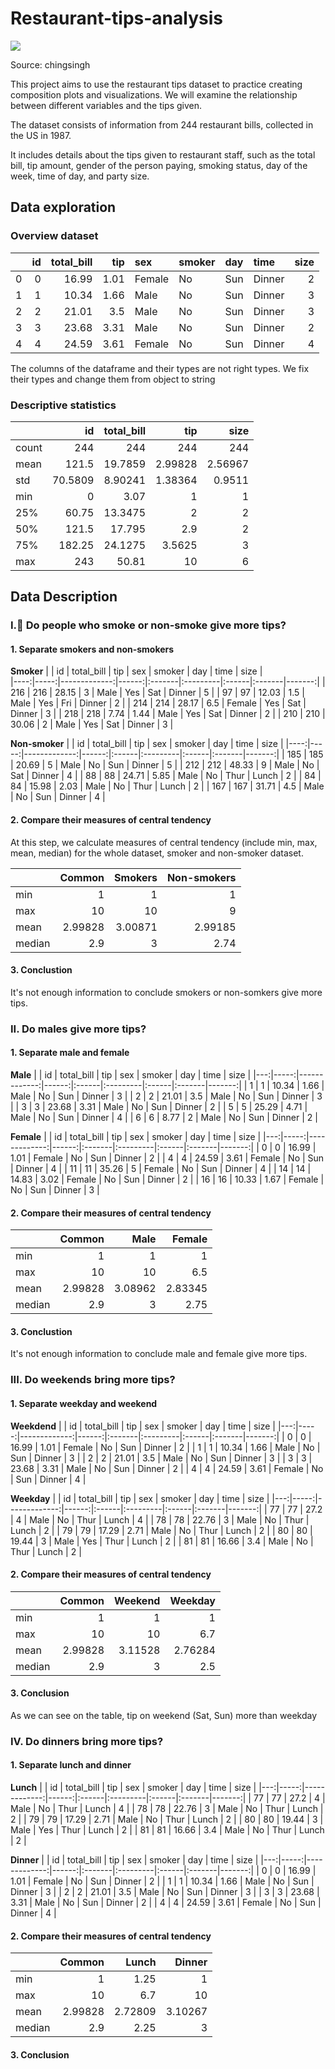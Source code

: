 # Restaurant-tips-analysis
![](https://chingsingh.com/wp-content/uploads/2024/02/1706607374966.webp)

Source: chingsingh

This project aims to use the restaurant tips dataset to practice creating composition plots and visualizations. We will examine the relationship between different variables and the tips given.

The dataset consists of information from 244 restaurant bills, collected in the US in 1987.

It includes details about the tips given to restaurant staff, such as the total bill, tip amount, gender of the person paying, smoking status, day of the week, time of day, and party size.

## Data exploration
### Overview dataset

|    |   id |   total_bill |   tip | sex    | smoker   | day   | time   |   size |
|---:|-----:|-------------:|------:|:-------|:---------|:------|:-------|-------:|
|  0 |    0 |        16.99 |  1.01 | Female | No       | Sun   | Dinner |      2 |
|  1 |    1 |        10.34 |  1.66 | Male   | No       | Sun   | Dinner |      3 |
|  2 |    2 |        21.01 |  3.5  | Male   | No       | Sun   | Dinner |      3 |
|  3 |    3 |        23.68 |  3.31 | Male   | No       | Sun   | Dinner |      2 |
|  4 |    4 |        24.59 |  3.61 | Female | No       | Sun   | Dinner |      4 |

The columns of the dataframe and their types are not right types. We fix their types and change them from object to string

### Descriptive statistics

|       |       id |   total_bill |       tip |      size |
|:------|---------:|-------------:|----------:|----------:|
| count | 244      |    244       | 244       | 244       |
| mean  | 121.5    |     19.7859  |   2.99828 |   2.56967 |
| std   |  70.5809 |      8.90241 |   1.38364 |   0.9511  |
| min   |   0      |      3.07    |   1       |   1       |
| 25%   |  60.75   |     13.3475  |   2       |   2       |
| 50%   | 121.5    |     17.795   |   2.9     |   2       |
| 75%   | 182.25   |     24.1275  |   3.5625  |   3       |
| max   | 243      |     50.81    |  10       |   6       |

## Data Description
### I.🚬 Do people who smoke or non-smoke give more tips?
#### 1. Separate smokers and non-smokers

**Smoker**
|     |   id |   total_bill |   tip | sex    | smoker   | day   | time   |   size |  
|----:|-----:|-------------:|------:|:-------|:---------|:------|:-------|-------:|
| 216 |  216 |        28.15 |  3    | Male   | Yes      | Sat   | Dinner |      5 |
|  97 |   97 |        12.03 |  1.5  | Male   | Yes      | Fri   | Dinner |      2 |
| 214 |  214 |        28.17 |  6.5  | Female | Yes      | Sat   | Dinner |      3 |
| 218 |  218 |         7.74 |  1.44 | Male   | Yes      | Sat   | Dinner |      2 |
| 210 |  210 |        30.06 |  2    | Male   | Yes      | Sat   | Dinner |      3 |


**Non-smoker**
|     |   id |   total_bill |   tip | sex   | smoker   | day   | time   |   size |
|----:|-----:|-------------:|------:|:------|:---------|:------|:-------|-------:|
| 185 |  185 |        20.69 |  5    | Male  | No       | Sun   | Dinner |      5 |
| 212 |  212 |        48.33 |  9    | Male  | No       | Sat   | Dinner |      4 |
|  88 |   88 |        24.71 |  5.85 | Male  | No       | Thur  | Lunch  |      2 |
|  84 |   84 |        15.98 |  2.03 | Male  | No       | Thur  | Lunch  |      2 |
| 167 |  167 |        31.71 |  4.5  | Male  | No       | Sun   | Dinner |      4 |


#### 2. Compare their measures of central tendency

At this step, we calculate measures of central tendency (include min, max, mean, median) for the whole dataset, smoker and non-smoker dataset.

|        |   Common |   Smokers |   Non-smokers |
|:-------|---------:|----------:|--------------:|
| min    |  1       |   1       |       1       |
| max    | 10       |  10       |       9       |
| mean   |  2.99828 |   3.00871 |       2.99185 |
| median |  2.9     |   3       |       2.74    |

#### 3. Conclustion

It's not enough information to conclude smokers or non-somkers give more tips.

### II. Do males give more tips?
#### 1. Separate male and female

**Male**
|    |   id |   total_bill |   tip | sex   | smoker   | day   | time   |   size |
|---:|-----:|-------------:|------:|:------|:---------|:------|:-------|-------:|
|  1 |    1 |        10.34 |  1.66 | Male  | No       | Sun   | Dinner |      3 |
|  2 |    2 |        21.01 |  3.5  | Male  | No       | Sun   | Dinner |      3 |
|  3 |    3 |        23.68 |  3.31 | Male  | No       | Sun   | Dinner |      2 |
|  5 |    5 |        25.29 |  4.71 | Male  | No       | Sun   | Dinner |      4 |
|  6 |    6 |         8.77 |  2    | Male  | No       | Sun   | Dinner |      2 |

**Female**
|    |   id |   total_bill |   tip | sex    | smoker   | day   | time   |   size |
|---:|-----:|-------------:|------:|:-------|:---------|:------|:-------|-------:|
|  0 |    0 |        16.99 |  1.01 | Female | No       | Sun   | Dinner |      2 |
|  4 |    4 |        24.59 |  3.61 | Female | No       | Sun   | Dinner |      4 |
| 11 |   11 |        35.26 |  5    | Female | No       | Sun   | Dinner |      4 |
| 14 |   14 |        14.83 |  3.02 | Female | No       | Sun   | Dinner |      2 |
| 16 |   16 |        10.33 |  1.67 | Female | No       | Sun   | Dinner |      3 |

#### 2. Compare their measures of central tendency

|        |   Common |     Male |   Female |
|:-------|---------:|---------:|---------:|
| min    |  1       |  1       |  1       |
| max    | 10       | 10       |  6.5     |
| mean   |  2.99828 |  3.08962 |  2.83345 |
| median |  2.9     |  3       |  2.75    |

#### 3. Conclustion

It's not enough information to conclude male and female give more tips.

### III.  Do weekends bring more tips?
#### 1. Separate weekday and weekend

**Weekdend**
|    |   id |   total_bill |   tip | sex    | smoker   | day   | time   |   size |
|---:|-----:|-------------:|------:|:-------|:---------|:------|:-------|-------:|
|  0 |    0 |        16.99 |  1.01 | Female | No       | Sun   | Dinner |      2 |
|  1 |    1 |        10.34 |  1.66 | Male   | No       | Sun   | Dinner |      3 |
|  2 |    2 |        21.01 |  3.5  | Male   | No       | Sun   | Dinner |      3 |
|  3 |    3 |        23.68 |  3.31 | Male   | No       | Sun   | Dinner |      2 |
|  4 |    4 |        24.59 |  3.61 | Female | No       | Sun   | Dinner |      4 |

**Weekday**
|    |   id |   total_bill |   tip | sex   | smoker   | day   | time   |   size |
|---:|-----:|-------------:|------:|:------|:---------|:------|:-------|-------:|
| 77 |   77 |        27.2  |  4    | Male  | No       | Thur  | Lunch  |      4 |
| 78 |   78 |        22.76 |  3    | Male  | No       | Thur  | Lunch  |      2 |
| 79 |   79 |        17.29 |  2.71 | Male  | No       | Thur  | Lunch  |      2 |
| 80 |   80 |        19.44 |  3    | Male  | Yes      | Thur  | Lunch  |      2 |
| 81 |   81 |        16.66 |  3.4  | Male  | No       | Thur  | Lunch  |      2 |

#### 2. Compare their measures of central tendency

|        |   Common |   Weekend |   Weekday |
|:-------|---------:|----------:|----------:|
| min    |  1       |   1       |   1       |
| max    | 10       |  10       |   6.7     |
| mean   |  2.99828 |   3.11528 |   2.76284 |
| median |  2.9     |   3       |   2.5     |

#### 3. Conclusion
As we can see on the table, tip on weekend (Sat, Sun) more than weekday

### IV.  Do dinners bring more tips?
#### 1. Separate lunch and dinner

**Lunch**
|    |   id |   total_bill |   tip | sex   | smoker   | day   | time   |   size |
|---:|-----:|-------------:|------:|:------|:---------|:------|:-------|-------:|
| 77 |   77 |        27.2  |  4    | Male  | No       | Thur  | Lunch  |      4 |
| 78 |   78 |        22.76 |  3    | Male  | No       | Thur  | Lunch  |      2 |
| 79 |   79 |        17.29 |  2.71 | Male  | No       | Thur  | Lunch  |      2 |
| 80 |   80 |        19.44 |  3    | Male  | Yes      | Thur  | Lunch  |      2 |
| 81 |   81 |        16.66 |  3.4  | Male  | No       | Thur  | Lunch  |      2 |

**Dinner**
|    |   id |   total_bill |   tip | sex    | smoker   | day   | time   |   size |
|---:|-----:|-------------:|------:|:-------|:---------|:------|:-------|-------:|
|  0 |    0 |        16.99 |  1.01 | Female | No       | Sun   | Dinner |      2 |
|  1 |    1 |        10.34 |  1.66 | Male   | No       | Sun   | Dinner |      3 |
|  2 |    2 |        21.01 |  3.5  | Male   | No       | Sun   | Dinner |      3 |
|  3 |    3 |        23.68 |  3.31 | Male   | No       | Sun   | Dinner |      2 |
|  4 |    4 |        24.59 |  3.61 | Female | No       | Sun   | Dinner |      4 |

#### 2. Compare their measures of central tendency

|        |   Common |   Lunch |   Dinner |
|:-------|---------:|--------:|---------:|
| min    |  1       | 1.25    |  1       |
| max    | 10       | 6.7     | 10       |
| mean   |  2.99828 | 2.72809 |  3.10267 |
| median |  2.9     | 2.25    |  3       |

#### 3. Conclusion


